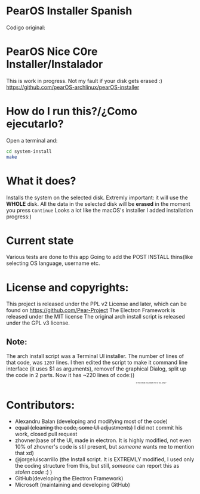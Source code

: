 # PearOS Installer Spanish
Codigo original:

# PearOS Nice C0re Installer/Instalador
This is work in progress. Not my fault if your disk gets erased :)
https://github.com/pearOS-archlinux/pearOS-installer
# How do I run this?/¿Como ejecutarlo?
Open a terminal and:
```sh
cd system-install
make
```

# What it does?
Installs the system on the selected disk.
Extremly important: it will use the <b>WHOLE</b> disk.
All the data in the selected disk will be <b>erased</b> in the moment you press `Continue`
Looks a lot like the macOS's installer
I added installation progress:)

# Current state
Various tests are done to this app
Going to add the POST INSTALL thins(like selecting OS language, username etc.

# License and copyrights:
This project is released under the PPL v2 License and later, which can be found on https://github.com/Pear-Project
The Electron Framework is released under the MIT license
The original arch install script is released under the GPL v3 license.

## Note:
The arch install script was a Terminal UI installer. The number of lines of that code, was `1207` lines. I then edited the script to make it command line interface (it uses $1 as arguments), removef the graphical Dialog, split up the code in 2 parts. Now it has ~220 lines of code:)) <sub><sub><sub><sub><sub><sub>is this what you want me to do, amy?</sub></sub></sub></sub></sub></sub>

# Contributors:
- Alexandru Balan (developing and modifying most of the code)
- ~~equal (cleaning the code, some UI adjustments)~~ I did not commit his work, closed pull request
- zhovner(base of the UI, made in electron. It is highly modified, not even 10% of zhovner's code is stil present, but *someone* wants me to mention that xd)
- @jorgeluiscarrillo (the Install script. It is EXTREMLY modified, I used only the coding structure from this, but still, *someone* can report this as *stolen code* :) )
- GitHub(developing the Electron Framework)
- Microsoft (maintaining and developing GitHub)
